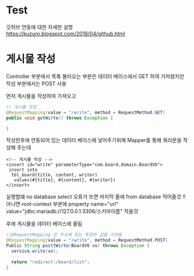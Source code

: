 # Test
깃허브 연동에 대한 자세한 설명 https://kuzuro.blogspot.com/2018/04/github.html
# 게시물 작성
Controller 부분에서 목록 불러오는 부분은 데이터 베이스에서 GET 하여 가져왔지만 작성 부분에서는 POST 사용

먼저 게시물을 작성하여 가져오고
```java
// 게시물 작성
@RequestMapping(value = "/write", method = RequestMethod.GET)
public void getWirte() throws Exception {

}
```
작성한후에 연동되어 있는 데이터 베이스에 넣어주기위해 Mapper를 통해 쿼리문을 작성해 주는데
```
<!-- 게시물 작성 -->
<insert id="write" parameterType="com.board.domain.BoardVO">
 insert into
  tbl_board(title, content, writer)
   values(#{title}, #{content}, #{writer})
</insert>
```
실행할떄 no database select 오류가 뜨면 마지막 줄에
from database 적어줄것 !!
아니면 root-context 부분에  property name="url" value="jdbc:mariadb://127.0.0.1:3306/스키마이름" 적을것


후에 게시물을 데이터 베이스에 올림
```java
//@RequestMapping 은 주소에 있는 특정한 값을 가져옴
@RequestMapping(value = "/write", method = RequestMethod.POST)
Public String posttWirte(BoardVO vo) throws Exception {
  service.write(vo);
  
  return "redirect:/board/list";
}
```

